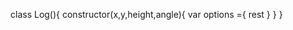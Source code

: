 class Log(){
    constructor(x,y,height,angle){
        var options ={
            rest
        }
    }
}
